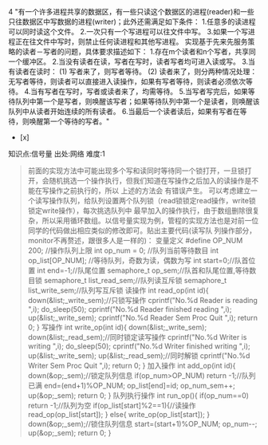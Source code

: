 4
"有一个许多进程共享的数据区，有一些只读这个数据区的进程(reader)和一些只往数据区中写数据的进程(writer)；此外还需满足如下条件：
1.任意多的读进程可以同时读这个文件。 2.一次只有一个写进程可以往文件中写。 3.如果一个写进程正在往文件中写时，则禁止任何读进程和其他写进程。
实现基于先来先服务策略的读者－写者的问题，具体要求描述如下： 1.存在m个读者和n个写者，共享同一个缓冲区。
2.当没有读者在读，写者在写时，读者写者均可进入读或写。 3.当有读者在读时： (1) 写者来了，则写者等待。 (2)
读者来了，则分两种情况处理：无写者等待，则读者可以直接进入读操作，如果有写者等待，则读者必须依次等待。 4.当有写者在写时，写者或读者来了，均需等待。
5.当写者写完后，如果等待队列中第一个是写者，则唤醒该写者；如果等待队列中第一个是读者，则唤醒该队列中从读者开始连续的所有读者。
6.当最后一个读者读后，如果有写者在等待，则唤醒第一个等待的写者。"
- [x]

知识点:信号量
出处:网络
难度:1
> 前面的实现方法中可能出现多个写和读同时等待同一个锁打开，一旦锁打开，会随机挑选一个操作执行，但我们知道在写操作之后加入的读操作是不能在写操作之前执行的，所以
> 上述的方法会 有错误产生。 可以考虑建立一个读写操作队列，给队列设置两个队列锁（read锁锁定read操作，write锁锁定write操作），每次挑选队列中
> 最早加入的操作执行，由于数组删除很复杂，所以采用循环数组。以信号量实现为例，管程的实现方法也是对前一位同学的代码做出相应类似的修改即可。贴出主要代码(读写队
> 列操作部分，monitor不再赘述，跟很多人是一样的)： 变量定义 #define OP_NUM 200; //操作队列上限 int op_num = 0;
> //队列当前等待数目 int op_list[OP_NUM]; //等待队列，奇数为读，偶数为写 int start=0;//队首位置 int
> end=-1;//队尾位置 semaphore_t op_sem;//队首和队尾位置,等待数目锁 semaphore_t
> list_read_sem;//队列读互斥锁 semaphore_t list_write_sem;//队列写互斥锁 读操作 int read_op(int
> id){ down(&amp;list;_write_sem);//只锁写操作 cprintf("No.%d Reader is
> reading
> ",i); do_sleep(50); cprintf("No.%d Reader finished reading
> ",i);
> up(&amp;list;_write_sem); cprintf("No.%d Reader Sem Proc Quit
> ",i); return 0;
> } 写操作 int write_op(int id){ down(&amp;list;_write_sem);
> down(&amp;list;_read_sem);//同时锁定读写操作 cprintf("No.%d Writer is writing
> ",i);
> do_sleep(50); cprintf("No.%d Writer finished writing
> ",i);
> up(&amp;list;_write_sem); up(&amp;list;_read_sem);//同时解锁 cprintf("No.%d Writer
> Sem Proc Quit
> ",i); return 0; } 加入操作 int add_op(int id){
> down(&amp;op;_sem);//锁定队列信息 if(op_num>OP_NUM) return -1;//队列已满
> end=(end+1)%OP_NUM; op_list[end]=id; op_num_sem++; up(&amp;op;_sem); return 0;
> } 队列执行操作 int run_op(){ if(op_num==0) return -1;//队列为空
> if(op_list[start]%2==1){//读操作 read_op(op_list[start]); } else{
> write_op(op_list[start]); } down(&amp;op;_sem);//锁住队列信息
> start=(start+1)%OP_NUM; op_num--; up(&amp;op;_sem); return 0; }

